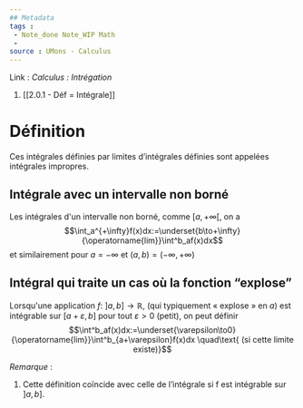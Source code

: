 ```yaml
---
## Metadata
tags : 
 - Note_done Note_WIP Math
 - 
source : UMons - Calculus
---
```


Link :
_Calculus : Intrégation_
1. [[2.0.1 - Déf = Intégrale]]

# Définition
Ces intégrales définies par limites d’intégrales définies sont appelées intégrales impropres.

## Intégrale avec un intervalle non borné
Les intégrales d'un intervalle non borné, comme $[a, +\infty[$, on a $$\int_a^{+\infty}f(x)dx:=\underset{b\to+\infty}{\operatorname{lim}}\int^b_af(x)dx$$ et similairement pour $a=-\infty$ et $(a,b) =(-\infty,+\infty)$ 

## Intégral qui traite un cas où la fonction “explose”
Lorsqu'une application $f :\ ]a,b]\to \mathbb{R}$, (qui typiquement « explose » en $a$) est intégrable sur $[a+\varepsilon,b]$ pour tout $\varepsilon > 0$ (petit), on peut définir $$\int^b_af(x)dx:=\underset{\varepsilon\to0}{\operatorname{lim}}\int^b_{a+\varepsilon}f(x)dx \quad\text{ (si cette limite existe)}$$

_Remarque_ :
1. Cette définition coïncide avec celle de l’intégrale si f est intégrable sur $]a,b]$.